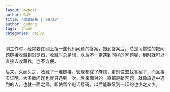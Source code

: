 ```yaml
---
layout: mypost
author: 咕咚
title: "收藏链接 | 09/20"
author: gudong
tags:  think
categories: daily
---
```


刚工作时，经常要在网上搜一些代码问题的答案，搜到答案后，总是习惯性的把问题链接收藏到浏览器，收藏时总是想，以后不一定遇到同样的问题呢，到时就可以直接去收藏找，岂不方便。

后来，久而久之，收藏了一堆链接，管理都成了麻烦，更别说去找答案了，而且事实证明，大多数问题也就只遇到一次，后来面对的一直都是新问题，就像旅途中遇到的人，也就一面之缘，即使留个电话号码，以后能联系到一起的也少之又少。